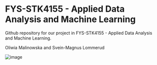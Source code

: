 # FYS-STK4155 - Applied Data Analysis and Machine Learning
Github repository for our project in FYS-STK4155 - Applied Data Analysis and Machine Learning.


Oliwia Malinowska and Svein-Magnus Lommerud


![image](https://user-images.githubusercontent.com/69716604/174787578-fbcf8e2f-071e-4d64-af37-9e930146bf22.png)
